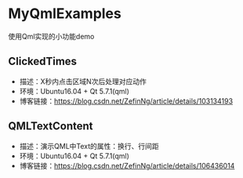 # MyQmlExamples
使用Qml实现的小功能demo

## ClickedTimes
* 描述：X秒内点击区域N次后处理对应动作
* 环境：Ubuntu16.04 + Qt 5.7.1(qml)
* 博客链接：https://blog.csdn.net/ZefinNg/article/details/103134193

## QMLTextContent
* 描述：演示QML中Text的属性：换行、行间距
* 环境：Ubuntu16.04 + Qt 5.7.1(qml)
* 博客链接：https://blog.csdn.net/ZefinNg/article/details/106436014

